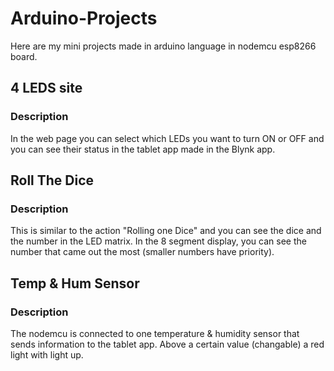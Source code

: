 # Arduino-Projects
Here are my mini projects made in arduino language in nodemcu esp8266 board.

## 4 LEDS site
### Description
In the web page you can select which LEDs you want to turn ON or OFF and you can see their status in the tablet app made in the Blynk app.

## Roll The Dice
### Description
This is similar to the action "Rolling one Dice" and you can see the dice and the number in the LED matrix. In the 8 segment display, you can see the number that came out the most (smaller numbers have priority).

## Temp & Hum Sensor
### Description
The nodemcu is connected to one temperature & humidity sensor that sends information to the tablet app.
Above a certain value (changable) a red light with light up.


 
